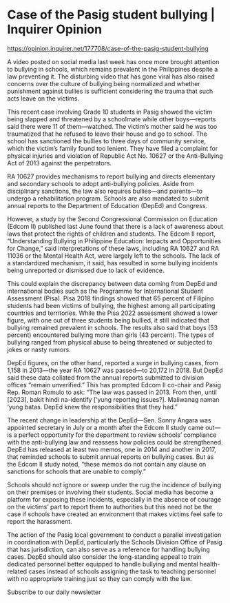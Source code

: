 # Case of the Pasig student bullying | Inquirer Opinion 



https://opinion.inquirer.net/177708/case-of-the-pasig-student-bullying



A video posted on social media last week has once more brought attention to bullying in schools, which remains prevalent in the Philippines despite a law preventing it. The disturbing video that has gone viral has also raised concerns over the culture of bullying being normalized and whether punishment against bullies is sufficient considering the trauma that such acts leave on the victims.

This recent case involving Grade 10 students in Pasig showed the victim being slapped and threatened by a schoolmate while other boys—reports said there were 11 of them—watched. The victim’s mother said he was too traumatized that he refused to leave their house and go to school. The school has sanctioned the bullies to three days of community service, which the victim’s family found too lenient. They have filed a complaint for physical injuries and violation of Republic Act No. 10627 or the Anti-Bullying Act of 2013 against the perpetrators.

RA 10627 provides mechanisms to report bullying and directs elementary and secondary schools to adopt anti-bullying policies. Aside from disciplinary sanctions, the law also requires bullies—and parents—to undergo a rehabilitation program. Schools are also mandated to submit annual reports to the Department of Education (DepEd) and Congress.

However, a study by the Second Congressional Commission on Education (Edcom II) published last June found that there is a lack of awareness about laws that protect the rights of children and students. The Edcom II report, “Understanding Bullying in Philippine Education: Impacts and Opportunities for Change,” said interpretations of these laws, including RA 10627 and RA 11036 or the Mental Health Act, were largely left to the schools. The lack of a standardized mechanism, it said, has resulted in some bullying incidents being unreported or dismissed due to lack of evidence.

This could explain the discrepancy between data coming from DepEd and international bodies such as the Programme for International Student Assessment (Pisa). Pisa 2018 findings showed that 65 percent of Filipino students had been victims of bullying, the highest among all participating countries and territories. While the Pisa 2022 assessment showed a lower figure, with one out of three students being bullied, it still indicated that bullying remained prevalent in schools. The results also said that boys (53 percent) encountered bullying more than girls (43 percent). The types of bullying ranged from physical abuse to being threatened or subjected to jokes or nasty rumors.

DepEd figures, on the other hand, reported a surge in bullying cases, from 1,158 in 2013—the year RA 10627 was passed—to 20,172 in 2018. But DepEd said these data collated from the annual reports submitted to division offices “remain unverified.” This has prompted Edcom II co-chair and Pasig Rep. Roman Romulo to ask: “The law was passed in 2013. From then, until [2023], bakit hindi na-identify [‘yung reporting issues?]. Maliwanag naman ‘yung batas. DepEd knew the responsibilities that they had.”

The recent change in leadership at the DepEd—Sen. Sonny Angara was appointed secretary in July or a month after the Edcom II study came out—is a perfect opportunity for the department to review schools’ compliance with the anti-bullying law and reassess how policies could be strengthened. DepEd has released at least two memos, one in 2014 and another in 2017, that reminded schools to submit annual reports on bullying cases. But as the Edcom II study noted, “these memos do not contain any clause on sanctions for schools that are unable to comply.”

Schools should not ignore or sweep under the rug the incidence of bullying on their premises or involving their students. Social media has become a platform for exposing these incidents, especially in the absence of courage on the victims’ part to report them to authorities but this need not be the case if schools have created an environment that makes victims feel safe to report the harassment.

The action of the Pasig local government to conduct a parallel investigation in coordination with DepEd, particularly the Schools Division Office of Pasig that has jurisdiction, can also serve as a reference for handling bullying cases. DepEd should also consider the long-standing appeal to train dedicated personnel better equipped to handle bullying and mental health-related cases instead of schools assigning the task to teaching personnel with no appropriate training just so they can comply with the law.

Subscribe to our daily newsletter